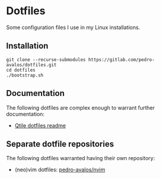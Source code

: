 # Dotfiles

Some configuration files I use in my Linux installations.

## Installation

```shell
git clone --recurse-submodules https://gitlab.com/pedro-avalos/dotfiles.git
cd dotfiles
./bootstrap.sh
```

## Documentation

The following dotfiles are complex enough to warrant further documentation:

- [Qtile dotfiles readme](./.config/qtile/README.md)

## Separate dotfile repositories

The following dotfiles warranted having their own repository:

- (neo)vim dotfiles: [pedro-avalos/nvim](https://gitlab.com/pedro-avalos/nvim)
